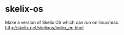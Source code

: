 # skelix-os
Make a version of Skelix OS which can run on linux/mac. http://skelix.net/skelixos/index_en.html

